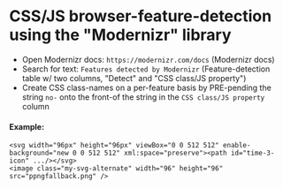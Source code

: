 
# CSS/JS browser-feature-detection using the "Modernizr" library
* Open Modernizr docs:    ```https://modernizr.com/docs```     (Modernizr docs)
* Search for text:  ```Features detected by Modernizr```   (Feature-detection table w/ two columns, "Detect" and "CSS class/JS property")
* Create CSS class-names on a per-feature basis by PRE-pending the string ```no-``` onto the front-of the string in the ```CSS class/JS property``` column

#### Example:
```
<svg width="96px" height="96px" viewBox="0 0 512 512" enable-background="new 0 0 512 512" xml:space="preserve"><path id="time-3-icon" .../></svg>
<image class="my-svg-alternate" width="96" height="96" src="ppngfallback.png" />
```

<!--
  --	Citation(s)
  --
  --		modernizr.com  |  "Modernizr: the feature detection library for HTML5/CSS3"  |  https://modernizr.com/docs
  --
  --		stackoverflow.com  |  "Change svg color"  |  https://stackoverflow.com/a/22253046
  --
  -->